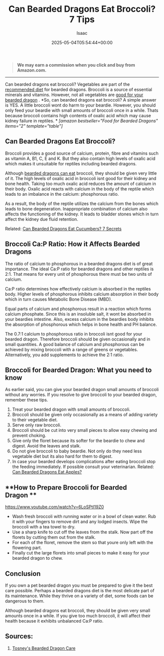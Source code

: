 ﻿---
author: Isaac
layout: post
title: Can Bearded Dragons Eat Broccoli? 7 Tips
date: '2025-05-04T05:54:44+00:00'
categories:
- Guide
- Lizard
tags: []
slug: /can-bearded-dragons-eat-broccoli/
lastmod: 2025-05-07T12:21:26+03:00
---
> **We may earn a commission when you click and buy from Amazon.com.**
>

---
Can bearded dragons eat broccoli? Vegetables are part of the
[recommended diet](https://pestpolicy.com/what-do-bearded-dragons-eat/)
for bearded dragons. Broccoli is a source of essential minerals and vitamins. However, not all vegetables are
[good for your bearded dragon](https://cvm.ncsu.edu/documents/caring-for-your-bearded-dragon/)
.
*So, can bearded dragons eat broccoli? A simple answer is YES. A little broccoli wont do harm to your beardie. However, you should only feed your beardie with small amounts of broccoli once in a while. Thats because broccoli contains high contents of oxalic acid which may cause kidney failure in reptiles. *
*[amazon bestseller="Food for Bearded Dragons" items="2" template="table"]*
## **Can Bearded Dragons Eat Broccoli?**
Broccoli provides a good source of calcium, protein, fibre and vitamins such as vitamin A, B1, C, E and K. But they also contain high levels of oxalic acid which makes it unsuitable for reptiles including bearded dragons.

Although
[bearded dragons can eat](https://pestpolicy.com/can-bearded-dragons-eat-mango/)
broccoli, they should be given very little of it. The high levels of oxalic acid in broccoli isnt good for their kidney and bone health. Taking too much oxalic acid reduces the amount of calcium in their body. Oxalic acid reacts with calcium in the body of the reptile which leads to an imbalance in the calcium: phosphorous ratio.

As a result, the body of the reptile utilizes the calcium from the bones which leads to bone degeneration. Inappropriate combination of calcium also affects the functioning of the kidney. It leads to bladder stones which in turn affect the kidney due fluid retention.

Related:
[Can Bearded Dragons Eat Cucumbers? 7 Secrets](https://pestpolicy.com/can-bearded-dragons-eat-cucumbers/)
## **Broccoli Ca:P Ratio: How it Affects Bearded Dragons**
The ratio of calcium to phosphorous in a bearded dragons diet is of great importance. The ideal Ca:P ratio for bearded dragons and other reptiles is 2:1. That means for every unit of phosphorous there must be two units of calcium.

Ca:P ratio determines how effectively calcium is absorbed in the reptiles body. Higher levels of phosphorous inhibits calcium absorption in their body which in turn causes Metabolic Bone Disease (MBD).

Equal parts of calcium and phosphorous result in a reaction which forms calcium phosphate. Since this is an insoluble salt, it wont be absorbed in your beardies intestine. Also, excess calcium in the beardies body inhibits the absorption of phosphorous which helps in bone health and PH balance.

The 0.7:1 calcium to phosphorous ratio in broccoli isnt good for your bearded dragon. Therefore broccoli should be given occasionally and in small quantities. A good balance of calcium and phosphorous can be achieved by mixing broccoli with a range of greens or vegetables. Alternatively, you add supplements to achieve the 2:1 ratio.
## **Broccoli for Bearded Dragon: What you need to know**
As earlier said, you can give your bearded dragon small amounts of broccoli without any worries. If you resolve to give broccoli to your bearded dragon, remember these tips.
1. Treat your bearded dragon with small amounts of broccoli.
2. Broccoli should be given only occasionally as a means of adding variety to their vegetable diet.
3. Serve only raw broccoli.
4. Broccoli should be cut into very small pieces to allow easy chewing and prevent choking.
5. Give only the floret because its softer for the beardie to chew and digest. Avoid the leaves and stalk.
6. Do not give broccoli to baby beardie. Not only do they need less vegetable diet but its also hard for them to digest.
7. In case your bearded develops complications after eating broccoli stop the feeding immediately. If possible consult your veterinarian.
Related:
[Can Bearded Dragons Eat Apples?](https://pestpolicy.com/can-bearded-dragons-eat-apples/)
## **How to Prepare Broccoli for Bearded Dragon **
https://www.youtube.com/watch?v=6LoSPtI19Z0
- Wash fresh broccoli with running water or in a bowl of clean water. Rub it with your fingers to remove dirt and any lodged insects. Wipe the broccoli with a tea towel to dry.
- Use a sharp knife to cut off the leaves from the stalk. Now part off the florets by cutting them out from the stalk.
- For each of the floret, remove the stem so that youre only left with the flowering part.
- Finally cut the large florets into small pieces to make it easy for your bearded dragon to chew.
## **Conclusion**
If you own a pet bearded dragon you must be prepared to give it the best care possible. Perhaps a bearded dragons diet is the most delicate part of its maintenance. While they thrive on a variety of diet, some foods can be dangerous to them.

Although bearded dragons eat broccoli, they should be given very small amounts once in a while. If you give too much broccoli, it will affect their health because it exhibits unbalanced Ca:P ratio.
## Sources:
1. [Tosney's Bearded Dragon Care](https://pestpolicy.com/)
